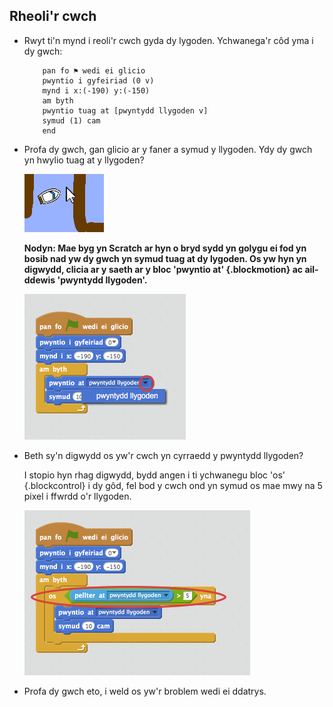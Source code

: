 ## Rheoli'r cwch

+ Rwyt ti'n mynd i reoli'r cwch gyda dy lygoden.  Ychwanega'r côd yma i dy gwch: 

	```blocks		
		pan fo ⚑ wedi ei glicio
		pwyntio i gyfeiriad (0 v)
		mynd i x:(-190) y:(-150)
		am byth
  		pwyntio tuag at [pwyntydd llygoden v]
   		symud (1) cam
		end
	```

+ Profa dy gwch, gan glicio ar y faner a symud y llygoden. Ydy dy gwch yn hwylio tuag at y llygoden?

	![screenshot](images/boat-mouse.png)

	
	__Nodyn: Mae byg yn Scratch ar hyn o bryd sydd yn golygu ei fod yn bosib nad yw dy gwch yn symud tuag at dy lygoden.  Os yw hyn yn digwydd, clicia ar y saeth ar y bloc 'pwyntio at' {.blockmotion} ac ail-ddewis 'pwyntydd llygoden'.__

	![screenshot](images/boat-bug.png) 

+ Beth sy'n digwydd os yw'r cwch yn cyrraedd y pwyntydd llygoden? 

	I stopio hyn rhag digwydd, bydd angen i ti ychwanegu bloc 'os' {.blockcontrol} i dy gôd, fel bod y cwch ond yn symud os mae mwy na 5 pixel i ffwrdd o'r llygoden.

	![screenshot](images/boat-pointer.png)	

+ Profa dy gwch eto, i weld os yw'r broblem wedi ei ddatrys.
